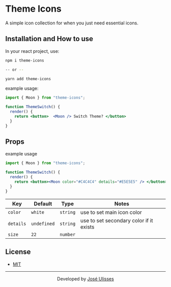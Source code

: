 # Theme Icons

A simple icon collection for when you just need essential icons.

## Installation and How to use

In your react project, use:

```bash
npm i theme-icons

-- or -- 

yarn add theme-icons

```

example usage:

```jsx
import { Moon } from "theme-icons";

function ThemeSwitch() {
  render() {
    return <button>  <Moon /> Switch Theme? </button>
  }
}
```

## Props

example usage

```jsx
import { Moon } from "theme-icons";

function ThemeSwitch() {
  render() {
    return <button><Moon color="#C4C4C4" details="#E5E5E5" /> </button>
  }
}
```

| Key         | Default     | Type     | Notes                           |
| ----------- | ----------- | -------- | ------------------------------- |
| `color`     | `white`     | `string` | use to set main icon color      |
| `details`   | `undefined` | `string` | use to set secondary color if it exists |
| `size`      | `22`        | `number` |                           |

## License

- [MIT](./LICENSE.md)

---

<p align="center">
   Developed by <a href="https://github.com/jos3s">José Ulisses </a>
</p>

